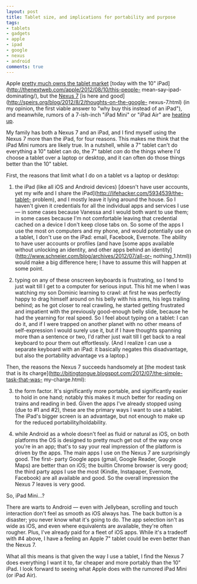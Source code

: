 ```yaml
---
layout: post
title: Tablet size, and implications for portability and purpose
tags:
- tablets
- gadgets
- apple
- ipad
- google
- nexus
- android
comments: true
---
```

Apple [pretty much owns the tablet
market](https://www.google.com/search?q=%22tablet+market%22+%22ipad+market%22)
[today with the 10" iPad](http://thenextweb.com/apple/2012/08/10/this-people-
mean-say-ipad-dominating/), but the [Nexus 7](http://www.google.com/nexus/#/7)
[is here and good](http://speirs.org/blog/2012/8/2/thoughts-on-the-google-
nexus-7.html) (in my opinion, the first viable answer to "why buy this instead
of an iPad"), and meanwhile, rumors of a 7-ish-inch "iPad Mini" or "iPad Air"
are [heating](http://daringfireball.net/2012/07/this_ipad_mini_thing)
[up](http://daringfireball.net/2012/08/ipad_mini_even_througher).

My family has both a Nexus 7 and an iPad, and I find myself using the Nexus 7
more than the iPad, for four reasons. This makes me think that the iPad Mini
rumors are likely true. In a nutshell, while a 7" tablet can't do everything a
10" tablet can do, the 7" tablet _can_ do the things where I'd choose a tablet
over a laptop or desktop, and it can often do those things better than the 10"
tablet.

First, the reasons that limit what I do on a tablet vs a laptop or desktop:

1) the iPad (like all iOS and Android devices) [doesn't have user accounts,
yet my wife and I share the iPad](http://lifehacker.com/5934539/the-tablet-
problem), and I mostly leave it lying around the house. So I haven't given it
credentials for all the individual apps and services I use — in some cases
because Vanessa and I would both want to use them; in some cases because I'm
not comfortable leaving that credential cached on a device I don't keep close
tabs on. So some of the apps I use the most on computers and my phone, and
would potentially use on a tablet, I don't use on the iPad: email, Facebook,
Evernote. The ability to have user accounts or profiles (and have [some apps
available without unlocking an identity, and other apps behind an
identity](http://www.schneier.com/blog/archives/2012/07/all-or-
nothing_1.html)) would make a big difference here; I have to assume this will
happen at some point.

2) typing on any of these onscreen keyboards is frustrating, so I tend to just
wait till I get to a computer for serious input. This hit me when I was
watching my son Dominic learning to crawl: at first he was perfectly happy to
drag himself around on his belly with his arms, his legs trailing behind; as
he got closer to real crawling, he started getting frustrated and impatient
with the previously good-enough belly slide, because he had the yearning for
real speed. So I feel about typing on a tablet: I can do it, and if I were
trapped on another planet with no other means of self-expression I would
surely use it, but if I have thoughts spanning more than a sentence or two,
I'd rather just wait till I get back to a real keyboard to pour them out
effortlessly. (And I realize I can use a separate keyboard with an iPad: it
basically negates this disadvantage, but also the portability advantage vs a
laptop.)

Then, the reasons the Nexus 7 succeeds handsomely at [the modest task that is
its charge](http://bitingtongue.blogspot.com/2012/07/the-simple-task-that-was-
my-charge.html):

3) the form factor. It's significantly more portable, and significantly easier
to hold in one hand; notably this makes it much better for reading on trains
and reading in bed. Given the apps I've already stopped using (due to #1 and
#2), these are the primary ways I want to use a tablet. The iPad's bigger
screen is an advantage, but not enough to make up for the reduced
portability/holdability.

4) while Android as a whole doesn't feel as fluid or natural as iOS, on both
platforms the OS is designed to pretty much get out of the way once you're in
an app; that's to say your real impression of the platform is driven by the
apps. The main apps I use on the Nexus 7 are surprisingly good. The first-
party Google apps (gmail, Google Reader, Google Maps) are better than on iOS;
the builtin Chrome browser is very good; the third party apps I use the most
(Kindle, Instapaper, Evernote, Facebook) are all available and good. So the
overall impression the Nexus 7 leaves is very good.

So, iPad Mini…?

There are warts to Android — even with Jellybean, scrolling and touch
interaction don't feel as smooth as iOS always has. The back button is a
disaster; you never know what it's going to do. The app selection isn't as
wide as iOS, and even where equivalents are available, they're often rougher.
Plus, I've already paid for a fleet of iOS apps. While it's a tradeoff with #4
above, I have a feeling an Apple 7" tablet could be even better than the Nexus
7.

What all this means is that given the way I use a tablet, I find the Nexus 7
does everything I want it to, far cheaper and more portably than the 10" iPad.
I look forward to seeing what Apple does with the rumored iPad Mini (or iPad
Air).

